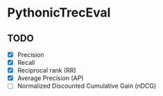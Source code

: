 # PythonicTrecEval

## TODO

 - [x] Precision
 - [x] Recall
 - [x] Reciprocal rank (RR)
 - [x] Average Precision (AP)
 - [ ] Normalized Discounted Cumulative Gain (nDCG) 